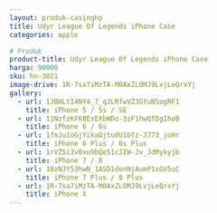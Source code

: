 ```yaml
---
layout: produk-casinghp
title: Udyr League Of Legends iPhone Case
categories: apple

# Produk
product-title: Udyr League Of Legends iPhone Case
harga: 90000
sku: hn-3821
image-drive: 1R-7sa7iMzTA-M0AxZLOMJ9LvjLeQrxYj
gallery:
  - url: 1JBHLtI4NY4_7_qJLRfwVZ3GYuNSogRF1
    title: iPhone 5 / 5s / SE
  - url: 11NzfzKFK8EsEXbWDo-3zF1hwQfDgIhoB
    title: iPhone 6 / 6s
  - url: 1fmJu1oGjYikaOjtu0U1bTz-3773_joHr
    title: iPhone 6 Plus / 6s Plus
  - url: 1rVZSi3vBxu9bQe51cJIW-Jv_JdMykyjb
    title: iPhone 7 / 8
  - url: 10zNJY53hwN_1ASD1donNjAumP1sGV5uC
    title: iPhone 7 Plus / 8 Plus
  - url: 1R-7sa7iMzTA-M0AxZLOMJ9LvjLeQrxYj
    title: iPhone X
---
```

